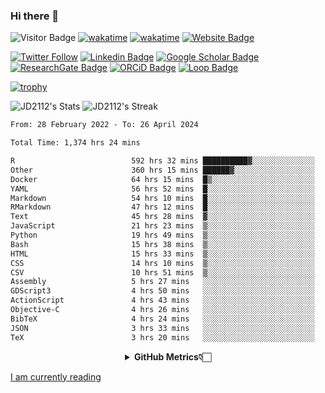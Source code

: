### Hi there 👋
![Visitor Badge](https://visitor-badge.laobi.icu/badge?page_id=JD2112.JD2112)
[![wakatime](https://github.com/JD2112/JD2112/actions/workflows/waka-readme.yml/badge.svg)](https://github.com/JD2112/JD2112/actions/workflows/waka-readme.yml)
[![wakatime](https://wakatime.com/badge/user/fe95275f-909a-4147-a45d-624981173898.svg)](https://wakatime.com/@fe95275f-909a-4147-a45d-624981173898)
[![Website Badge](https://img.shields.io/badge/website-informational?style=flat-square)](http://jyotirmoydas.netlify.app)

[![Twitter Follow](https://img.shields.io/twitter/follow/jyotirmoy21?style=social)](https://twitter.com/jyotirmoy21)
[![Linkedin Badge](https://img.shields.io/badge/-jyotirmoy-blue?style=plastic&logo=Linkedin&logoColor=white&link=https://www.linkedin.com/in/dasjyotirmoy/)](https://www.linkedin.com/in/dasjyotirmoy/)
[![Google Scholar Badge](https://img.shields.io/badge/-jyotirmoy-blue?style=plastic&logo=GoogleScholar&logoColor=white&link=https://scholar.google.se/citations?user=IMBYOv8AAAAJ&hl=en)](https://scholar.google.se/citations?user=IMBYOv8AAAAJ&hl=en)
[![ResearchGate Badge](https://img.shields.io/badge/-jyotirmoy-cyan?style=plastic&logo=ResearchGate&logoColor=white&link=https://www.researchgate.net/profile/Jyotirmoy-Das-3)](https://www.researchgate.net/profile/Jyotirmoy-Das-3)
[![ORCiD Badge](https://img.shields.io/badge/-jyotirmoy-green?style=plastic&logo=orcid&logoColor=white&link=https://orcid.org/0000-0002-5649-4658)](https://orcid.org/0000-0002-5649-4658)
[![Loop Badge](https://img.shields.io/badge/-jyotirmoy-orange?style=plastic&logo=Loop&logoColor=white&link=https://loop.frontiersin.org/people/1519976/overview)](https://loop.frontiersin.org/people/1519976/overview)

[![trophy](https://github-profile-trophy.vercel.app/?username=JD2112)](https://github.com/ryo-ma/github-profile-trophy)

<!--
**JD2112/JD2112** is a ✨ _special_ ✨ repository because its `README.md` (this file) appears on your GitHub profile.

Here are some ideas to get you started:

- 🔭 I’m currently working on ...
- 🌱 I’m currently learning ...
- 👯 I’m looking to collaborate on ...
- 🤔 I’m looking for help with ...
- 💬 Ask me about ...
- 📫 How to reach me: ...
- 😄 Pronouns: ...
- ⚡ Fun fact: ...
![JD2112's Top Languages](https://github-readme-stats.vercel.app/api/top-langs/?username=JD2112&theme=vue-dark&show_icons=true&hide_border=true&layout=compact)
-->
![JD2112's Stats](https://github-readme-stats.vercel.app/api?username=JD2112&theme=vue-dark&show_icons=true&hide_border=true&count_private=true)
![JD2112's Streak](https://github-readme-streak-stats.herokuapp.com/?user=JD2112&theme=vue-dark&hide_border=true)





<!--START_SECTION:waka-->

```txt
From: 28 February 2022 - To: 26 April 2024

Total Time: 1,374 hrs 24 mins

R                          592 hrs 32 mins ██████████▓░░░░░░░░░░░░░░   43.11 %
Other                      360 hrs 15 mins ██████▓░░░░░░░░░░░░░░░░░░   26.21 %
Docker                     64 hrs 15 mins  █▒░░░░░░░░░░░░░░░░░░░░░░░   04.68 %
YAML                       56 hrs 52 mins  █░░░░░░░░░░░░░░░░░░░░░░░░   04.14 %
Markdown                   54 hrs 10 mins  █░░░░░░░░░░░░░░░░░░░░░░░░   03.94 %
RMarkdown                  47 hrs 12 mins  █░░░░░░░░░░░░░░░░░░░░░░░░   03.43 %
Text                       45 hrs 28 mins  ▓░░░░░░░░░░░░░░░░░░░░░░░░   03.31 %
JavaScript                 21 hrs 23 mins  ▒░░░░░░░░░░░░░░░░░░░░░░░░   01.56 %
Python                     19 hrs 49 mins  ▒░░░░░░░░░░░░░░░░░░░░░░░░   01.44 %
Bash                       15 hrs 38 mins  ▒░░░░░░░░░░░░░░░░░░░░░░░░   01.14 %
HTML                       15 hrs 33 mins  ▒░░░░░░░░░░░░░░░░░░░░░░░░   01.13 %
CSS                        14 hrs 10 mins  ▒░░░░░░░░░░░░░░░░░░░░░░░░   01.03 %
CSV                        10 hrs 51 mins  ▒░░░░░░░░░░░░░░░░░░░░░░░░   00.79 %
Assembly                   5 hrs 27 mins   ░░░░░░░░░░░░░░░░░░░░░░░░░   00.40 %
GDScript3                  4 hrs 50 mins   ░░░░░░░░░░░░░░░░░░░░░░░░░   00.35 %
ActionScript               4 hrs 43 mins   ░░░░░░░░░░░░░░░░░░░░░░░░░   00.34 %
Objective-C                4 hrs 26 mins   ░░░░░░░░░░░░░░░░░░░░░░░░░   00.32 %
BibTeX                     4 hrs 24 mins   ░░░░░░░░░░░░░░░░░░░░░░░░░   00.32 %
JSON                       3 hrs 33 mins   ░░░░░░░░░░░░░░░░░░░░░░░░░   00.26 %
TeX                        3 hrs 20 mins   ░░░░░░░░░░░░░░░░░░░░░░░░░   00.24 %
```

<!--END_SECTION:waka-->

<div align="center">
    <details>
        <summary><b>GitHub Metrics👇🏻</b></summary>
    <br>
        
[Get Details](https://metrics.lecoq.io/insights/JD2112)
    </details>
</div>

<a target="_blank" href="https://www.goodreads.com/user/show/21242415-jyotirmoy-das">I am currently reading</a>


